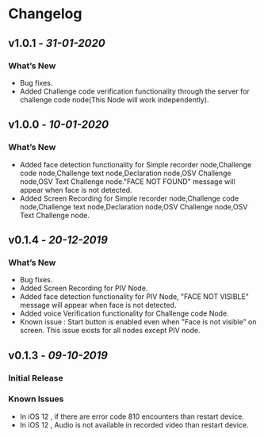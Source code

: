 # Changelog

## **v1.0.1** - *31-01-2020*
### What’s New
- Bug fixes.
- Added Challenge code verification functionality through the server for challenge code node(This Node will work independently). 


## **v1.0.0** - *10-01-2020*
### What’s New
- Added face detection functionality for Simple recorder node,Challenge code node,Challenge text node,Declaration node,OSV Challenge node,OSV Text Challenge node."FACE NOT FOUND" message will appear when face is not detected.
- Added Screen Recording for Simple recorder node,Challenge code node,Challenge text node,Declaration node,OSV Challenge node,OSV Text Challenge node.

## **v0.1.4** - *20-12-2019*
### What’s New
- Bug fixes.
- Added Screen Recording for PIV Node.
- Added face detection functionality for PIV Node, "FACE NOT VISIBLE" message will appear when face is not detected.
- Added voice Verification functionality for Challenge code Node. 
- Known issue : Start button is enabled even when "Face is not visible" on screen. This issue exists for all nodes except PIV node.

## **v0.1.3** - *09-10-2019*
### Initial Release

### Known Issues
- In iOS 12 , if there are error code 810 encounters than restart device.
- In iOS 12 , Audio is not available in recorded video than restart device.
 
